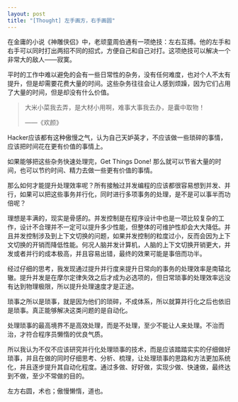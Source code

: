 ```yaml
---
layout: post
title: "[Thought] 左手画方，右手画圆"
---
```


在金庸的小说《神雕侠侣》中，老顽童周伯通有一项绝技：左右互搏。他的左手和右手可以同时打出两招不同的招式，方便自己和自己对打。这项绝技可以解决一个非常大的敌人——寂寞。

平时的工作中难以避免的会有一些日常性的杂务，没有任何难度，也对个人不太有提升，但是却需要花费大量的时间。这些杂务往往会让人感到烦躁，因为它们占用了大量的时间，但是却没有什么价值。

> 大米小菜我去弄，是大材小用啊，难事大事我去办，是囊中取物！
> 
> ——《欢颜》

Hacker应该都有这种傲慢之气，认为自己天妒英才，不应该做一些琐碎的事情，应该把时间花在更有价值的事情上。

如果能够把这些杂务快速处理完，Get Things Done! 那么就可以节省大量的时间，也可以节约时间、精力去做一些更有价值的事情。

那么如何才能提升处理效率呢？所有接触过并发编程的应该都很容易想到并发、并行，如果可以把这些事务并行化，同时进行多项事务的处理，是不是可以事半而功倍呢？

理想是丰满的，现实是骨感的。并发控制是在程序设计中也是一项比较复杂的工作，设计不合理并不一定可以提升多少性能，但整体的可维护性却会大大降低。并且并发控制涉及到上下文切换的问题，如果并发控制的粒度过小，反而会因为上下文切换的开销而降低性能。何况人脑并发计算机，人脑的上下文切换开销更大，并发或者并行的成本极高，并且容易出错，最终的效果可能是事倍而功半。

经过仔细的思考，我发现通过提升并行度来提升日常向的事务的处理效率是南辕北辙。提升并发是在摩尔定律失效之后才成为必选项的，但日常琐事的处理效率远没有达到物理极限，所以提升处理速度才是正途。

琐事之所以是琐事，就是因为他们的琐碎，不成体系，所以就算并行化之后也依旧是琐事。真正能够解决这类问题的是自动化。

处理琐事的最高境界不是高效处理，而是不处理，至少不能让人来处理。不治而治，才符合程序员懒惰的优良气质。

所以我认为不仅不应该研究并行化处理琐事的技术，而是应该踏踏实实的仔细做好琐事，并且在做的同时仔细思考、分析、梳理，让处理琐事的思路和方法更加系统化，并且逐步提升其自动化程度。通过多做、好好做，实现少做、快速做，最终达到不做，至少不常做的目的。

左方右圆，术也；傲慢懒惰，道也。

